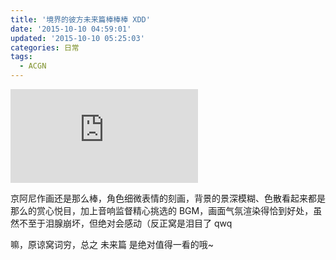 ```yaml
---
title: '境界的彼方未来篇棒棒棒 XDD'
date: '2015-10-10 04:59:01'
updated: '2015-10-10 05:25:03'
categories: 日常
tags:
  - ACGN
---
```


![title](https://img.prinzeugen.net/image.php?di=UVKI)

京阿尼作画还是那么棒，角色细微表情的刻画，背景的景深模糊、色散看起来都是那么的赏心悦目，加上音响监督精心挑选的 BGM，画面气氛渲染得恰到好处，虽然不至于泪腺崩坏，但绝对会感动（反正窝是泪目了 qwq

嘛，原谅窝词穷，总之 未来篇 是绝对值得一看的哦~


